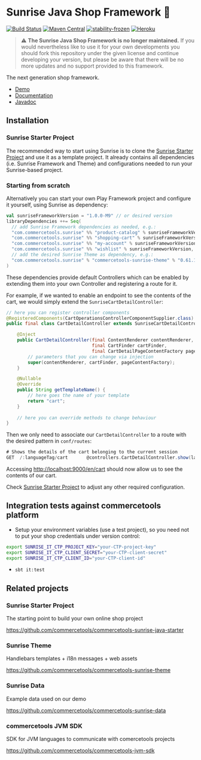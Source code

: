 Sunrise Java Shop Framework :sunrise:
==============

[![Build Status](https://travis-ci.org/commercetools/commercetools-sunrise-java.svg?branch=master)](https://travis-ci.org/commercetools/commercetools-sunrise-java)
[![Maven Central](https://maven-badges.herokuapp.com/maven-central/com.commercetools.sunrise/product-catalog_2.11/badge.svg)](https://maven-badges.herokuapp.com/maven-central/com.commercetools.sunrise/product-catalog_2.11)
[![stability-frozen](https://img.shields.io/badge/stability-locked-blue.svg)](https://github.com/orangemug/stability-badges#locked)
[![Heroku](http://heroku-badge.herokuapp.com/?app=ct-sunrise-prod&style=flat&svg=1)](http://ct-sunrise-prod.herokuapp.com/)

> :warning: **The Sunrise Java Shop Framework is no longer maintained.**
If you would nevertheless like to use it for your own developments you should fork this repository under the given license and continue developing your version, but please be aware that there will be no more updates and no support provided to this framework.

The next generation shop framework. 

* [Demo](https://demo.commercetools.com)
* [Documentation](manual/)
* [Javadoc](https://commercetools.github.io/commercetools-sunrise-java/javadoc/index.html)

## Installation

### Sunrise Starter Project
The recommended way to start using Sunrise is to clone the [Sunrise Starter Project](https://github.com/commercetools/commercetools-sunrise-java-starter) and use it as a template project. It already contains all dependencies (i.e. Sunrise Framework and Theme) and configurations needed to run your Sunrise-based project.

### Starting from scratch
Alternatively you can start your own Play Framework project and configure it yourself, using Sunrise as dependency:
```sbt
val sunriseFrameworkVersion = "1.0.0-M9" // or desired version
libraryDependencies ++= Seq(
  // add Sunrise Framework dependencies as needed, e.g.:
  "com.commercetools.sunrise" %% "product-catalog" % sunriseFrameworkVersion,
  "com.commercetools.sunrise" %% "shopping-cart" % sunriseFrameworkVersion,
  "com.commercetools.sunrise" %% "my-account" % sunriseFrameworkVersion,
  "com.commercetools.sunrise" %% "wishlist" % sunriseFrameworkVersion,
  // add the desired Sunrise Theme as dependency, e.g.:
  "com.commercetools.sunrise" % "commercetools-sunrise-theme" % "0.61.1"
)
```
These dependencies provide default Controllers which can be enabled by extending them into your own Controller and registering a route for it.

For example, if we wanted to enable an endpoint to see the contents of the cart, we would simply extend the `SunriseCartDetailController`:
```java
// here you can register controller components
@RegisteredComponents(CartOperationsControllerComponentSupplier.class)
public final class CartDetailController extends SunriseCartDetailController {

    @Inject
    public CartDetailController(final ContentRenderer contentRenderer,
                                final CartFinder cartFinder,
                                final CartDetailPageContentFactory pageContentFactory) {
        // parameters that you can change via injection
        super(contentRenderer, cartFinder, pageContentFactory);
    }

    @Nullable
    @Override
    public String getTemplateName() {
        // here goes the name of your template
        return "cart";
    }
    
    // here you can override methods to change behaviour
}
```
Then we only need to associate our `CartDetailController` to a route with the desired pattern in `conf/routes`:
```scala
# Shows the details of the cart belonging to the current session
GET  /:languageTag/cart       @controllers.CartDetailController.show(languageTag: String)
```
Accessing [http://localhost:9000/en/cart](http://localhost:9000/en/cart) should now allow us to see the contents of our cart.

Check [Sunrise Starter Project](https://github.com/commercetools/commercetools-sunrise-java-starter) to adjust any other required configuration.

## Integration tests against commercetools platform

* Setup your environment variables (use a test project), so you need not to put your shop credentials under version control:

```bash
export SUNRISE_IT_CTP_PROJECT_KEY="your-CTP-project-key"
export SUNRISE_IT_CTP_CLIENT_SECRET="your-CTP-client-secret"
export SUNRISE_IT_CTP_CLIENT_ID="your-CTP-client-id"
```
* `sbt it:test`

## Related projects

### Sunrise Starter Project
The starting point to build your own online shop project

https://github.com/commercetools/commercetools-sunrise-java-starter

### Sunrise Theme
Handlebars templates + i18n messages + web assets

https://github.com/commercetools/commercetools-sunrise-theme

### Sunrise Data
Example data used on our demo

https://github.com/commercetools/commercetools-sunrise-data

### commercetools JVM SDK
SDK for JVM languages to communicate with comercetools projects

https://github.com/commercetools/commercetools-jvm-sdk
